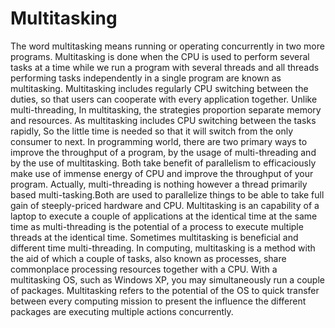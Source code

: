 # Multitasking

The word multitasking means running or operating concurrently in two more programs. Multitasking is done when the CPU is used to perform several tasks at a time while we run a program with several threads and all threads performing tasks independently in a single program are known as multitasking. Multitasking includes regularly CPU switching between the duties, so that users can cooperate with every application together. Unlike multi-threading, In multitasking, the strategies proportion separate memory and resources. As multitasking includes CPU switching between the tasks rapidly, So the little time is needed so that it will switch from the only consumer to next. In programming world, there are two primary ways to improve the throughput of a program, by the usage of multi-threading and by the use of multitasking. Both take benefit of parallelism to efficaciously make use of immense energy of CPU and improve the throughput of your program. Actually, multi-threading is nothing however a thread primarily based multi-tasking.Both are used to parallelize things to be able to take full gain of steeply-priced hardware and CPU. Multitasking is an capability of a laptop to execute a couple of applications at the identical time at the same time as multi-threading is the potential of a process to execute multiple threads at the identical time. Sometimes multitasking is beneficial and different time multi-threading. In computing, multitasking is a method with the aid of which a couple of tasks, also known as processes, share commonplace processing resources together with a CPU. With a multitasking OS, such as Windows XP, you may simultaneously run a couple of packages. Multitasking refers to the potential of the OS to quick transfer between every computing mission to present the influence the different packages are executing multiple actions concurrently.
